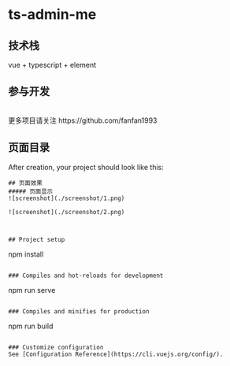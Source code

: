 # ts-admin-me


## 技术栈
   vue + typescript + element
<br>


## 参与开发
<br>
更多项目请关注 https://github.com/fanfan1993
<br>


## 页面目录
After creation, your project should look like this:

```
## 页面效果
##### 页面显示
![screenshot](./screenshot/1.png)

![screenshot](./screenshot/2.png)



## Project setup
```
npm install
```

### Compiles and hot-reloads for development
```
npm run serve
```

### Compiles and minifies for production
```
npm run build
```

### Customize configuration
See [Configuration Reference](https://cli.vuejs.org/config/).
